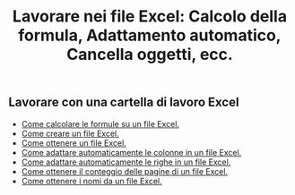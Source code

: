 ﻿---
title: "Lavorare nei file Excel: Calcolo della formula, Adattamento automatico, Cancella oggetti, ecc."
second_title: Documen
linktitle: Excel Operazione comune
type: docs
url: /it/workbook/
aliases: [/working-with-workbook/]
keywords: Working with workbook on an Excel file
description: Aspose.Cells Cloud REST API supporta l'utilizzo di cartelle di lavoro su un file Excel. L'SDK supporta diversi linguaggi di sviluppo, tra cui Android, C#, Go, Java, NodeJS, Perl, PHP, Python, Ruby e Swift.
weight: 20
kwords: Excel, Office Cloud, REST API, Foglio di calcolo, PDF, CSV, Json, Markdown, Cartella di lavoro
---
## Lavorare con una cartella di lavoro Excel

- [Come calcolare le formule su un file Excel.](/cells/it/workbook/calculate-all-formulas/)
- [Come creare un file Excel.](/cells/it/workbook/create/)
- [Come ottenere un file Excel.](/cells/it/workbook/get/)
- [Come adattare automaticamente le colonne in un file Excel.](/cells/it/autofit-columns-on-an-excel-file/)
- [Come adattare automaticamente le righe in un file Excel.](/cells/it/autofit-rows-on-an-excel-file/)
- [Come ottenere il conteggio delle pagine di un file Excel.](/cells/it/wget-page-count-from-an-excel-file/)
- [Come ottenere i nomi da un file Excel.](/cells/it/get-names-from-an-excel-file/)
